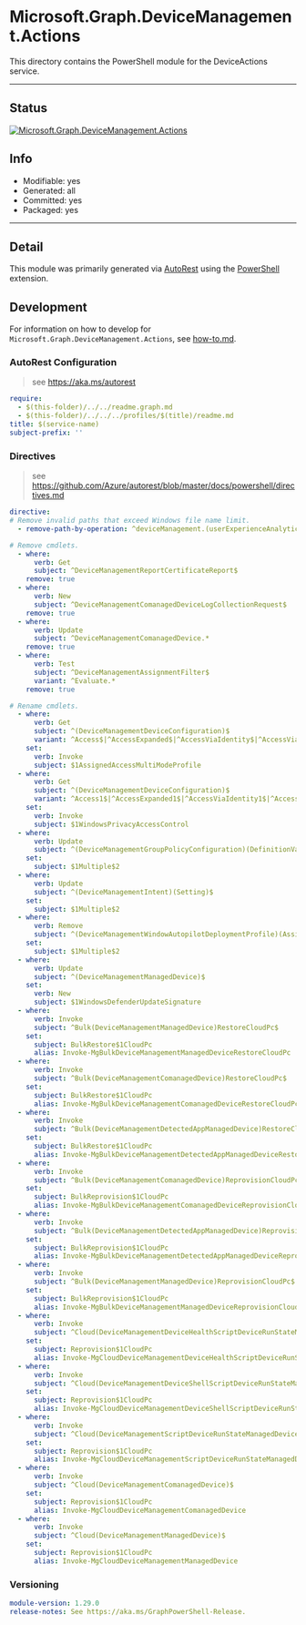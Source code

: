 <!-- region Generated -->
# Microsoft.Graph.DeviceManagement.Actions
This directory contains the PowerShell module for the DeviceActions service.

---
## Status
[![Microsoft.Graph.DeviceManagement.Actions](https://img.shields.io/powershellgallery/v/Microsoft.Graph.DeviceManagement.Actions.svg?style=flat-square&label=Microsoft.Graph.DeviceManagement.Actions "Microsoft.Graph.DeviceManagement.Actions")](https://www.powershellgallery.com/packages/Microsoft.Graph.DeviceManagement.Actions/)

## Info
- Modifiable: yes
- Generated: all
- Committed: yes
- Packaged: yes

---
## Detail
This module was primarily generated via [AutoRest](https://github.com/Azure/autorest) using the [PowerShell](https://github.com/Azure/autorest.powershell) extension.

## Development
For information on how to develop for `Microsoft.Graph.DeviceManagement.Actions`, see [how-to.md](how-to.md).
<!-- endregion -->

### AutoRest Configuration

> see https://aka.ms/autorest

``` yaml
require:
  - $(this-folder)/../../readme.graph.md
  - $(this-folder)/../../../profiles/$(title)/readme.md
title: $(service-name)
subject-prefix: ''
```

### Directives

> see https://github.com/Azure/autorest/blob/master/docs/powershell/directives.md

``` yaml
directive:
# Remove invalid paths that exceed Windows file name limit.
  - remove-path-by-operation: ^deviceManagement.(userExperienceAnalyticsDeviceScopes_.*|reusablePolicySettings.referencingConfigurationPolicies_(assign|createCopy|reorder)|deviceShellScripts.userRunStates.deviceRunStates.managedDevice_.*|windowsAutopilotDeploymentProfiles.(assignedDevices_updateDeviceProperties|assignedDevices.deploymentProfile_assign|assignedDevices.intendedDeploymentProfile_assign|assignedDevices_assignResourceAccountToDevice|assignedDevices_unassignResourceAccountFromDevice)|deviceComplianceScripts.deviceRunStates.managedDevice_.*|deviceCustomAttributeShellScripts.(deviceRunStates.managedDevice_.*|userRunStates.deviceRunStates.managedDevice_.*)|deviceManagementScripts.deviceRunStates.managedDevice(_updateWindowsDeviceAccount|_logoutSharedAppleDeviceActiveUser|_deleteUserFromSharedAppleDevice|_createDeviceLogCollectionRequest|_sendCustomNotificationToCompanyPortal|_triggerConfigurationManagerAction|_windowsDefenderUpdateSignatures)|deviceManagementScripts.userRunStates.deviceRunStates.managedDevice_.*|deviceConfigurations.groupAssignments.deviceConfiguration(_assignedAccessMultiModeProfiles|_windowsPrivacyAccessControls)|deviceHealthScripts.deviceRunStates.managedDevice(_sendCustomNotificationToCompanyPortal|_createDeviceLogCollectionRequest)|deviceShellScripts.deviceRunStates.managedDevice_sendCustomNotificationToCompanyPortal)|deviceManagement.microsoftTunnelSites.microsoftTunnelServers_generateServerLogCollectionRequest$

# Remove cmdlets.
  - where:
      verb: Get
      subject: ^DeviceManagementReportCertificateReport$
    remove: true
  - where:
      verb: New
      subject: ^DeviceManagementComanagedDeviceLogCollectionRequest$
    remove: true
  - where:
      verb: Update
      subject: ^DeviceManagementComanagedDevice.*
    remove: true
  - where:
      verb: Test
      subject: ^DeviceManagementAssignmentFilter$
      variant: ^Evaluate.*
    remove: true

# Rename cmdlets.
  - where:
      verb: Get
      subject: ^(DeviceManagementDeviceConfiguration)$
      variant: ^Access$|^AccessExpanded$|^AccessViaIdentity$|^AccessViaIdentityExpanded$
    set:
      verb: Invoke
      subject: $1AssignedAccessMultiModeProfile
  - where:
      verb: Get
      subject: ^(DeviceManagementDeviceConfiguration)$
      variant: ^Access1$|^AccessExpanded1$|^AccessViaIdentity1$|^AccessViaIdentityExpanded1$
    set:
      verb: Invoke
      subject: $1WindowsPrivacyAccessControl
  - where:
      verb: Update
      subject: ^(DeviceManagementGroupPolicyConfiguration)(DefinitionValue)$
    set:
      subject: $1Multiple$2
  - where:
      verb: Update
      subject: ^(DeviceManagementIntent)(Setting)$
    set:
      subject: $1Multiple$2
  - where:
      verb: Remove
      subject: ^(DeviceManagementWindowAutopilotDeploymentProfile)(AssignedDevice)$
    set:
      subject: $1Multiple$2
  - where:
      verb: Update
      subject: ^(DeviceManagementManagedDevice)$
    set:
      verb: New
      subject: $1WindowsDefenderUpdateSignature
  - where:
      verb: Invoke
      subject: ^Bulk(DeviceManagementManagedDevice)RestoreCloudPc$
    set:
      subject: BulkRestore$1CloudPc
      alias: Invoke-MgBulkDeviceManagementManagedDeviceRestoreCloudPc
  - where:
      verb: Invoke
      subject: ^Bulk(DeviceManagementComanagedDevice)RestoreCloudPc$
    set:
      subject: BulkRestore$1CloudPc
      alias: Invoke-MgBulkDeviceManagementComanagedDeviceRestoreCloudPc
  - where:
      verb: Invoke
      subject: ^Bulk(DeviceManagementDetectedAppManagedDevice)RestoreCloudPc$
    set:
      subject: BulkRestore$1CloudPc
      alias: Invoke-MgBulkDeviceManagementDetectedAppManagedDeviceRestoreCloudPc
  - where:
      verb: Invoke
      subject: ^Bulk(DeviceManagementComanagedDevice)ReprovisionCloudPc$
    set:
      subject: BulkReprovision$1CloudPc
      alias: Invoke-MgBulkDeviceManagementComanagedDeviceReprovisionCloudPc
  - where:
      verb: Invoke
      subject: ^Bulk(DeviceManagementDetectedAppManagedDevice)ReprovisionCloudPc$
    set:
      subject: BulkReprovision$1CloudPc
      alias: Invoke-MgBulkDeviceManagementDetectedAppManagedDeviceReprovisionCloudPc
  - where:
      verb: Invoke
      subject: ^Bulk(DeviceManagementManagedDevice)ReprovisionCloudPc$
    set:
      subject: BulkReprovision$1CloudPc
      alias: Invoke-MgBulkDeviceManagementManagedDeviceReprovisionCloudPc
  - where:
      verb: Invoke
      subject: ^Cloud(DeviceManagementDeviceHealthScriptDeviceRunStateManagedDevice)$
    set:
      subject: Reprovision$1CloudPc
      alias: Invoke-MgCloudDeviceManagementDeviceHealthScriptDeviceRunStateManagedDevice
  - where:
      verb: Invoke
      subject: ^Cloud(DeviceManagementDeviceShellScriptDeviceRunStateManagedDevice)$
    set:
      subject: Reprovision$1CloudPc
      alias: Invoke-MgCloudDeviceManagementDeviceShellScriptDeviceRunStateManagedDevice
  - where:
      verb: Invoke
      subject: ^Cloud(DeviceManagementScriptDeviceRunStateManagedDevice)$
    set:
      subject: Reprovision$1CloudPc
      alias: Invoke-MgCloudDeviceManagementScriptDeviceRunStateManagedDevice
  - where:
      verb: Invoke
      subject: ^Cloud(DeviceManagementComanagedDevice)$
    set:
      subject: Reprovision$1CloudPc
      alias: Invoke-MgCloudDeviceManagementComanagedDevice
  - where:
      verb: Invoke
      subject: ^Cloud(DeviceManagementManagedDevice)$
    set:
      subject: Reprovision$1CloudPc
      alias: Invoke-MgCloudDeviceManagementManagedDevice
```
### Versioning

``` yaml
module-version: 1.29.0
release-notes: See https://aka.ms/GraphPowerShell-Release.
```
